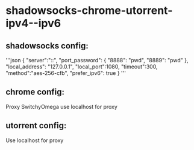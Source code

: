 # shadowsocks-chrome-utorrent-ipv4--ipv6
## shadowsocks config:
'''json
{
    "server":"::",
    "port_password":
    {
        "8888": "pwd",
        "8889": "pwd"
    },
    "local_address": "127.0.0.1",
    "local_port":1080,
    "timeout":300,
    "method":"aes-256-cfb",
    "prefer_ipv6": true
}
'''
## chrome config:
Proxy SwitchyOmega use localhost for proxy
## utorrent config:
Use localhost for proxy